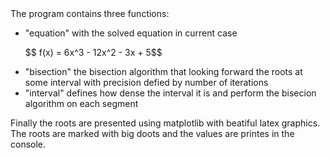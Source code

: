<!DOCTYPE html>
<html>
<head>
  <meta charset="utf-8">
  <meta name="viewport" content="width=device-width">

</head>
<body>
 The program contains three functions: <br>
  
<ul>
  <li>"equation" with the solved equation in current case </li>
  <p>
  $$ f(x) =  6x^3 - 12x^2 - 3x + 5$$
</p>
  <li>"bisection" the bisection algorithm that looking forward the roots at some interval with precision defied by number of iterations</li>
  <li>"interval" defines how dense the interval it is and perform the bisecion algorithm on each segment</li>
</ul>
Finally the roots are presented using matplotlib with beatiful latex graphics. The roots are marked with big doots and the values are printes in the console.
</body>
</html>
